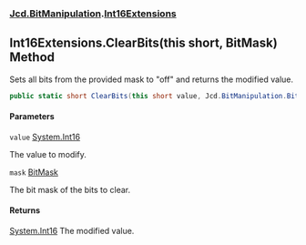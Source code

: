### [Jcd.BitManipulation](Jcd.BitManipulation.md 'Jcd.BitManipulation').[Int16Extensions](Jcd.BitManipulation.Int16Extensions.md 'Jcd.BitManipulation.Int16Extensions')

## Int16Extensions.ClearBits(this short, BitMask) Method

Sets all bits from the provided mask to "off" and returns the modified value.

```csharp
public static short ClearBits(this short value, Jcd.BitManipulation.BitMask mask);
```

#### Parameters

<a name='Jcd.BitManipulation.Int16Extensions.ClearBits(thisshort,Jcd.BitManipulation.BitMask).value'></a>

`value` [System.Int16](https://docs.microsoft.com/en-us/dotnet/api/System.Int16 'System.Int16')

The value to modify.

<a name='Jcd.BitManipulation.Int16Extensions.ClearBits(thisshort,Jcd.BitManipulation.BitMask).mask'></a>

`mask` [BitMask](Jcd.BitManipulation.BitMask.md 'Jcd.BitManipulation.BitMask')

The bit mask of the bits to clear.

#### Returns

[System.Int16](https://docs.microsoft.com/en-us/dotnet/api/System.Int16 'System.Int16')
The modified value.